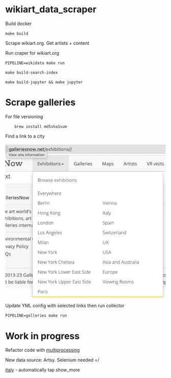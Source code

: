 # wikiart_data_scraper

Build docker
```shell
make build
```

Scrape wikiart.org. Get artists + content

Run craper for wikiart.org

```shell
PIPELINE=wikidata make run
```

```shell
make build-search-index
```

```shell
make build-jupyter && make jupyter
```

# Scrape galleries

For file versioning

```shell
	brew install md5sha1sum
```

Find a link to a city

![galleries_list](assets/galleries_list.png)

Update YML config with selected links then run collector

```shell
PIPELINE=galleries make run
```

# Work in progress

Refactor code with [multiprocessing](https://www.zenrows.com/blog/speed-up-web-scraping-with-concurrency-in-python#concurrency)

New data source: Artsy. Selenium  needed =/

[italy](https://www.artsy.net/galleries?location=milan-italy) - automatically tap show_more
